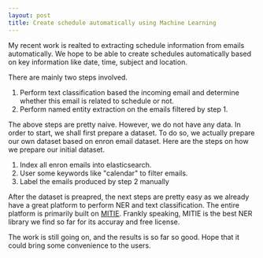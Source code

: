 ```yaml
---
layout: post
title: Create schedule automatically using Machine Learning
---
```


My recent work is realted to extracting schedule information from emails automatically. We hope to be able to create schedules automatically based on
key information like date, time, subject and location.

There are mainly two steps involved.  
1. Perform text classification based the incoming email and determine whether this email is related to schedule or not.  
2. Perform named entity extraction on the emails filtered by step 1.

The above steps are pretty naive. However, we do not have any data. In order to start, we shall first prepare a dataset. To do so, we actually
prepare our own dataset based on enron email dataset. Here are the steps on how we prepare our initial dataset.  
1. Index all enron emails into elasticsearch.
2. User some keywords like "calendar" to filter emails.
3. Label the emails produced by step 2 manually

After the dataset is preapred, the next steps are pretty easy as we already have a great platform to perform NER and text classification. The entire
platform is primarily built on [MITIE](https://github.com/mit-nlp/MITIE). Frankly speaking, MITIE is the best NER library we find so far for its accuray and free license.

The work is still going on, and the results is so far so good. Hope that it could bring some convenience to the users.


